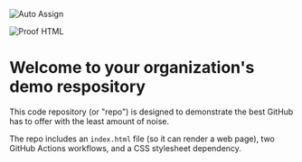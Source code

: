 ![Auto Assign](https://github.com/Fallcondev/demo-repository/actions/workflows/auto-assign.yml/badge.svg)

![Proof HTML](https://github.com/Fallcondev/demo-repository/actions/workflows/proof-html.yml/badge.svg)

# Welcome to your organization's demo respository
This code repository (or "repo") is designed to demonstrate the best GitHub has to offer with the least amount of noise.

The repo includes an `index.html` file (so it can render a web page), two GitHub Actions workflows, and a CSS stylesheet dependency.
